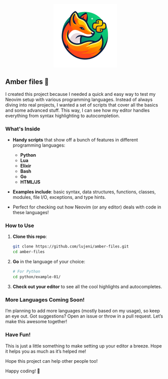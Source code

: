<p align="center" style="margin: 0 0 10px">
  <img width="200" height="200" src="https://github.com/Lujeni/amber-files/blob/main/amber.png?raw=true" alt='Amber'>
</p>

## Amber files 🦊

I created this project because I needed a quick and easy way to test my Neovim setup with various programming languages.
Instead of always diving into real projects, I wanted a set of scripts that cover all the basics and some advanced stuff.
This way, I can see how my editor handles everything from syntax highlighting to autocompletion.

### What's Inside

- **Handy scripts** that show off a bunch of features in different programming languages:
  - **Python**
  - **Lua**
  - **Elixir**
  - **Bash**
  - **Go**
  - **HTML/JS**

- **Examples include**: basic syntax, data structures, functions, classes, modules, file I/O, exceptions, and type hints.

- Perfect for checking out how Neovim (or any editor) deals with code in these languages!

### How to Use

1. **Clone this repo**:
    ```bash
    git clone https://github.com/lujeni/amber-files.git
    cd amber-files
    ```

2. **Go** in the language of your choice:
    ```bash
    # For Python
    cd python/example-01/
    ```

3. **Check out your editor** to see all the cool highlights and autocompletes.

### More Languages Coming Soon!

I’m planning to add more languages (mostly based on my usage), so keep an eye out.
Got suggestions? Open an issue or throw in a pull request. Let’s make this awesome together!

### Have Fun!

This is just a little something to make setting up your editor a breeze. Hope it helps you as much as it’s helped me!

Hope this project can help other people too!

Happy coding! 🦊
